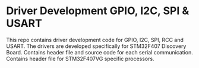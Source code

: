 # Driver Development GPIO, I2C, SPI & USART

This repo contains driver development code for GPIO, I2C, SPI, RCC and USART.
The drivers are developed specifically for STM32F407 Discovery Board.
Contains header file and source code for each serial communication.
Contains header file for STM32F407VG specific processors.
